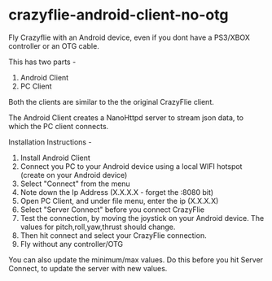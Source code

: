 crazyflie-android-client-no-otg
===============================

Fly Crazyflie with an Android device, even if you dont have a PS3/XBOX controller or an OTG cable.

This has two parts - 

1. Android Client 
2. PC Client 

Both the clients are similar to the the original CrazyFlie client.

The Android Client creates a NanoHttpd server to stream json data, to which the PC client connects.  

Installation Instructions - 

1. Install Android Client 
2. Connect you PC to your Android device using a local WIFI hotspot (create on your Android device)
3. Select "Connect" from the menu
4. Note down the Ip Address (X.X.X.X - forget the :8080 bit)
5. Open PC Client, and under file menu, enter the ip (X.X.X.X)
6. Select "Server Connect" before you connect CrazyFlie
7. Test the connection, by moving the joystick on your Android device. The values for pitch,roll,yaw,thrust should change.
8. Then hit connect and select your CrazyFlie connection. 
9. Fly without any controller/OTG

You can also update the minimum/max values. Do this before you hit Server Connect, to update the server with new values.
